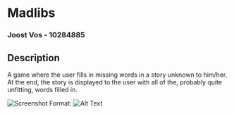 # Madlibs

### Joost Vos - 10284885

## Description
A game where the user fills in missing words in a story unknown to him/her. At the end, the story is displayed to the user with all of the, probably quite unfitting, words filled in.

![Screenshot](/docs/screenshot_madlibs.png)
Format: ![Alt Text](url)
